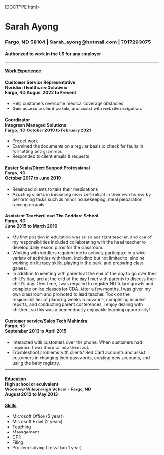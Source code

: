 !DOCTYPE html>
<html lang="en">
<head>
<meta charset="UTF-8">
<meta http-equiv="X-UA-Compatible" content="IE=edge">
<meta name="viewport" content="width=device-width, initial-scale=1.0">
<link rel="stylesheet" href="style.css">
<title>Resume</title>
</head>
<body>
<div class="header"> 
<h1> Sarah Ayong </h1> 
<h3>Fargo, ND 58104 |
Sarah_ayong@hotmail.com |
7017293075 </h3>
<h4>Authorized to work in the US for any employer </h4> 
</div>

<hr>



<div class="bodysection">
<h4 class="workExperience"> <u><b>Work Experience </b> </u> </h4>

<h4>Customer Service Representative <br>
Noridian Healthcare Solutions <br>
Fargo, ND
August 2022 to Present </h4> 

<ul>
<li>Help customers overcome medical coverage obstacles</li>
<li>Gain access to client portals, and assist with website navigation.</li>
</ul>

<h4> Coordinator <br>
Integreon Managed Solutions <br>
Fargo, ND
October 2019 to February 2021 </h4> 
<ul>
<li> Project work </li>
<li> Examined the documents on a regular basis to check for faults in formatting and grammar. </li>
<li> Responded to client emails & requests </li>

</ul>

<h4> Easter Seals/Direct Support Professional <br>
Fargo, ND <br>
October 2017 to June 2019 </h4>
<ul>
<li>Reminded clients to take their medications</li>
<li>
Assisting clients in becoming more self-reliant in their own homes by performing tasks such as minor housekeeping, meal preparation, running errands
</li>
</ul>

<h4>Assistant Teacher/Lead 
The Goddard School <br>
Fargo, ND <br>
June 2015 to March 2016 </h4>
<ul>
<li>My first position in education was as an assistant teacher, and one of my responsibilities included collaborating with the head teacher to develop daily lesson plans for the classroom. </li>
<li> Working with toddlers required me to actively participate in a wide variety of activities with them, including but not limited to: singing, working on literacy skills, playing in the park, and preparing class games. </li>
<li> In addition to meeting with parents at the end of the day to go over their child's day, and at the end of the day I met with parents to discuss their child's day. Over time, I was required to register ND future growth and complete online classes for CDA. After a few months, I was given my own classroom and promoted to lead teacher. Took on the responsibilities of planning weeks in advance, completing incident reports, and conducting parent conferences. I enjoy dealing with children, so this was a tremendously enjoyable learning opportunity! </li>
</ul>

<h4>Customer service/Sales
Tech Mahindra <br>
Fargo, ND <br>
September 2013 to April 2015 </h4>
<ul> <li> Interacted with customers over the phone. When customers had inquiries, I was there to help them out. </li>
<li> Troubleshoot problems with clients' Red Card accounts and assist customers in changing their passwords, creating new accounts, and using the baby registry. </li>
</ul>

<hr>

<h4> <u> Education </u> <br>
High school or equivalent <br>
Woodrow Wilson High School - Fargo, ND <br>
August 2012 to May 2013 </h4>

<h4> <u> Skills </u> </h4>
<ul>
<li> Microsoft Office (5 years) </li>
<li> Microsoft Excel (2 years) </li>
<li> Teaching </li>
<li> Management </li>
<li> CPR </li>
<li> Filing </li>
<li> Problem solving (Less than 1 year) </li>
</ul>
</div>
</body>
</html>

